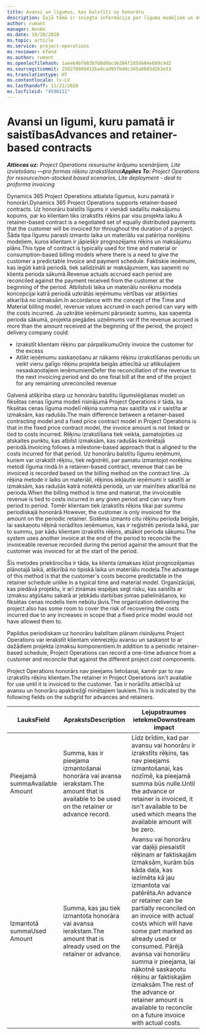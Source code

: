 ```yaml
---
title: Avansi un līgumus, kas balstīti uz honorāru
description: Šajā tēmā ir sniegta informācija par līguma modeļiem un avansiem, kas balstīti uz honorāriem, risinājumā Project Operations.
author: rumant
manager: Annbe
ms.date: 10/20/2020
ms.topic: article
ms.service: project-operations
ms.reviewer: kfend
ms.author: rumant
ms.openlocfilehash: 1aee64bf683b7d8d0bcde284f2d5d484e689c4d2
ms.sourcegitcommit: 250270409412ba4cad95fbd4c345a80d3d2b3e53
ms.translationtype: HT
ms.contentlocale: lv-LV
ms.lasthandoff: 11/21/2020
ms.locfileid: "4596111"
---
```

# <a name="advances-and-retainer-based-contracts"></a><span data-ttu-id="287af-103">Avansi un līgumi, kuru pamatā ir saistības</span><span class="sxs-lookup"><span data-stu-id="287af-103">Advances and retainer-based contracts</span></span>


<span data-ttu-id="287af-104">_**Attiecas uz:** Project Operations resursu/ne krājumu scenārijiem, Lite izvietošanu —pro formas rēķinu izrakstīšanai_</span><span class="sxs-lookup"><span data-stu-id="287af-104">_**Applies To:** Project Operations for resource/non-stocked based scenarios, Lite deployment - deal to proforma invoicing_</span></span>

<span data-ttu-id="287af-105">Dynamics 365 Project Operations atbalsta līgumus, kuru pamatā ir honorāri.</span><span class="sxs-lookup"><span data-stu-id="287af-105">Dynamics 365 Project Operations supports retainer-based contracts.</span></span> <span data-ttu-id="287af-106">Uz honorāru balstīts līgums ir vienādi sadalītu maksājumu kopums, par ko klientam tiks izrakstīts rēķins par visu projekta laiku.</span><span class="sxs-lookup"><span data-stu-id="287af-106">A retainer-based contract is a negotiated set of equally distributed payments that the customer will be invoiced for throughout the duration of a project.</span></span> <span data-ttu-id="287af-107">Šāda tipa līgumu parasti izmanto laika un materiālu vai patēriņa norēķinu modeļiem, kuros klientam ir jāpiešķir prognozējams rēķins un maksājumu plāns.</span><span class="sxs-lookup"><span data-stu-id="287af-107">This type of contract is typically used for time and material or consumption-based billing models where there is a need to give the customer a predictable invoice and payment schedule.</span></span> <span data-ttu-id="287af-108">Faktiskie ieņēmumi, kas iegūti katrā periodā, tiek salīdzināti ar maksājumiem, kas saņemti no klienta perioda sākumā.</span><span class="sxs-lookup"><span data-stu-id="287af-108">Revenue actuals accrued each period are reconciled against the payment received from the customer at the beginning of the period.</span></span> <span data-ttu-id="287af-109">Atbilstoši laika un materiālu norēķinu modeļa koncepcijai katrā periodā uzkrātās ieņēmumu vērtības var atšķirties atkarībā no izmaksām.</span><span class="sxs-lookup"><span data-stu-id="287af-109">In accordance with the concept of the Time and Material billing model, revenue values accrued in each period can vary with the costs incurred.</span></span> <span data-ttu-id="287af-110">Ja uzkrātie ieņēmumi pārsniedz summu, kas saņemta perioda sākumā, projekta piegādes uzņēmums var:</span><span class="sxs-lookup"><span data-stu-id="287af-110">If the revenue accrued is more than the amount received at the beginning of the period, the project delivery company could:</span></span>

- <span data-ttu-id="287af-111">Izrakstīt klientam rēķinu par pārpalikumu</span><span class="sxs-lookup"><span data-stu-id="287af-111">Only invoice the customer for the excess</span></span> 
- <span data-ttu-id="287af-112">Atlikt ieņēmumu saskaņošanu ar nākamo rēķinu izrakstīšanas periodu un veikt vienu galīgo rēķinu projekta beigās attiecībā uz atlikušajiem nesaskaņotajiem ieņēmumiem</span><span class="sxs-lookup"><span data-stu-id="287af-112">Defer the reconciliation of the revenue to the next invoicing period and do one final bill at the end of the project for any remaining unreconciled revenue</span></span>

<span data-ttu-id="287af-113">Galvenā atšķirība starp uz honorāru balstītu līgumslēgšanas modeli un fiksētas cenas līguma modeli risinājumā Project Operations ir tāda, ka fiksētas cenas līguma modelī rēķina summa nav saistīta vai ir saistīta ar izmaksām, kas radušās.</span><span class="sxs-lookup"><span data-stu-id="287af-113">The main difference between a retainer-based contracting model and a fixed price contract model in Project Operations is that in the fixed price contract model, the invoice amount is not linked or tied to costs incurred.</span></span> <span data-ttu-id="287af-114">Rēķinu izrakstīšana tiek veikta, pamatojoties uz atskaites punktu, kas atbilst izmaksām, kas radušās konkrētajā periodā.</span><span class="sxs-lookup"><span data-stu-id="287af-114">Invoicing follows a milestone-based approach that is aligned to the costs incurred for that period.</span></span> <span data-ttu-id="287af-115">Uz honorāru balstītu līgumu ieņēmumi, kuriem var izrakstīt rēķinu, tiek reģistrēti, par pamatu izmantojot norēķinu metodi līguma rindā.</span><span class="sxs-lookup"><span data-stu-id="287af-115">In a retainer-based contract, revenue that can be invoiced is recorded based on the billing method on the contract line.</span></span> <span data-ttu-id="287af-116">Ja rēķina metode ir laiks un materiāli, rēķinos iekļautie ieņēmumi ir saistīti ar izmaksām, kas radušās katrā noteiktā periodā, un var mainīties atkarībā no perioda.</span><span class="sxs-lookup"><span data-stu-id="287af-116">When the billing method is time and material, the invoiceable revenue is tied to costs incurred in any given period and can vary from period to period.</span></span> <span data-ttu-id="287af-117">Tomēr klientam tiek izrakstīts rēķins tikai par summu periodiskajā honorārā.</span><span class="sxs-lookup"><span data-stu-id="287af-117">However, the customer is only invoiced for the amount on the periodic retainer.</span></span> <span data-ttu-id="287af-118">Sistēma izmanto citu rēķinu perioda beigās, lai saskaņotu rēķinā norādītos ieņēmumus, kas ir reģistrēti perioda laikā, par to summu, par kādu klientam izrakstīts rēķins, atsākot perioda sākumu.</span><span class="sxs-lookup"><span data-stu-id="287af-118">The system uses another invoice at the end of the period to reconcile the invoiceable revenue recorded during the period against the amount that the customer was invoiced for at the start of the period.</span></span>

<span data-ttu-id="287af-119">Šīs metodes priekšrocība ir tāda, ka klienta izmaksas kļūst prognozējamas plānotajā laikā, atšķirībā no tipiskā laika un materiālu modeļa.</span><span class="sxs-lookup"><span data-stu-id="287af-119">The advantage of this method is that the customer's costs become predictable in the retainer schedule unlike in a typical time and material model.</span></span> <span data-ttu-id="287af-120">Organizācijai, kas piedāvā projektu, ir arī zināmas iespējas segt risku, kas saistīts ar izmaksu atgūšanu sakarā ar jebkādu darbības jomas palielināšanos, ko fiksētas cenas modelis tiem nebūtu ļāvis.</span><span class="sxs-lookup"><span data-stu-id="287af-120">The organization delivering the project also has some room to cover the risk of recovering the costs incurred due to any increases in scope that a fixed price model would not have allowed them to.</span></span>

<span data-ttu-id="287af-121">Papildus periodiskam uz honorāru balstītam plānam risinājums Project Operations var ierakstīt klientam vienreizēju avansu un saskaņot to ar dažādiem projekta izmaksu komponentiem.</span><span class="sxs-lookup"><span data-stu-id="287af-121">In addition to a periodic retainer-based schedule, Project Operations can record a one-time advance from a customer and reconcile that against the different project cost components.</span></span>

<span data-ttu-id="287af-122">Project Operations honorārs nav pieejams lietošanai, kamēr par to nav izrakstīts rēķins klientam.</span><span class="sxs-lookup"><span data-stu-id="287af-122">The retainer in Project Operations isn't available for use until it is invoiced to the customer.</span></span> <span data-ttu-id="287af-123">Tas ir norādīts attiecībā uz avansu un honorāru apakšrežģī minētajiem laukiem.</span><span class="sxs-lookup"><span data-stu-id="287af-123">This is indicated by the following fields on the subgrid for advances and retainers.</span></span>

| <span data-ttu-id="287af-124">Lauks</span><span class="sxs-lookup"><span data-stu-id="287af-124">Field</span></span> | <span data-ttu-id="287af-125">Apraksts</span><span class="sxs-lookup"><span data-stu-id="287af-125">Description</span></span> | <span data-ttu-id="287af-126">Lejupstraumes ietekme</span><span class="sxs-lookup"><span data-stu-id="287af-126">Downstream impact</span></span> |
| --- | --- | --- |
| <span data-ttu-id="287af-127">Pieejamā summa</span><span class="sxs-lookup"><span data-stu-id="287af-127">Available Amount</span></span> | <span data-ttu-id="287af-128">Summa, kas ir pieejama izmantošanai honorāra vai avansa ierakstam.</span><span class="sxs-lookup"><span data-stu-id="287af-128">The amount that is available to be used on the retainer or advance record.</span></span> | <span data-ttu-id="287af-129">Līdz brīdim, kad par avansu vai honorāru ir izrakstīts rēķins, tas nav pieejams izmantošanai, kas nozīmē, ka pieejamā summa būs nulle.</span><span class="sxs-lookup"><span data-stu-id="287af-129">Until the advance or retainer is invoiced, it isn't available to be used which means the available amount will be zero.</span></span> |
| <span data-ttu-id="287af-130">Izmantotā summa</span><span class="sxs-lookup"><span data-stu-id="287af-130">Used Amount</span></span> | <span data-ttu-id="287af-131">Summa, kas jau tiek izmantota honorāra vai avansa ierakstam.</span><span class="sxs-lookup"><span data-stu-id="287af-131">The amount that is already used on the retainer or advance.</span></span> | <span data-ttu-id="287af-132">Avansu vai honorāru var daļēji piesaistīt rēķinam ar faktiskajām izmaksām, kurām būs kāda daļa, kas iezīmēta kā jau izmantota vai patērēta.</span><span class="sxs-lookup"><span data-stu-id="287af-132">An advance or retainer can be partially reconciled on an invoice with actual costs which will have some part marked as already used or consumed.</span></span> <span data-ttu-id="287af-133">Pārējā avansa vai honorāru summa ir pieejama, lai nākotnē saskaņotu rēķinu ar faktiskajām izmaksām.</span><span class="sxs-lookup"><span data-stu-id="287af-133">The rest of the advance or retainer amount is available to reconcile on a future invoice with actual costs.</span></span> |
